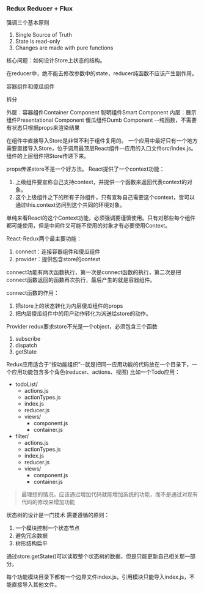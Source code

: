 ### Redux Reducer + Flux

强调三个基本原则

1. Single Source of Truth
2. State is read-only
2. Changes are made with pure functions

核心问题：如何设计Store上状态的结构。

在reducer中，绝不能去修改参数中的state，reducer纯函数不应该产生副作用。

容器组件和傻瓜组件

拆分

外层：容器组件Container Component  聪明组件Smart Component
内层：展示组件Presentational Component  傻瓜组件Dumb Component  --纯函数，不需要有状态只根据props来渲染结果

在组件中直接导入Store是非常不利于组件复用的。
一个应用中最好只有一个地方需要直接导入Store，位于调用最顶层React组件--应用的入口文件src/index.js。
组件的上层组件把Store传递下来。

props传递store不是一个好方法。
React提供了一个context功能：
1. 上级组件要宣称自己支持context，并提供一个函数来返回代表context的对象。
2. 这个上级组件之下的所有子孙组件，只有宣称自己需要这个context，皆可以通过this.context访问到这个共同的环境对象。

单纯来看React的这个Context功能，必须强调要谨慎使用。只有对那些每个组件都可能使用，但是中间件又可能不使用的对象才有必要使用Context。

React-Redux两个最主要功能：
1. connect：连接容器组件和傻瓜组件
2. provider：提供包含store的context

connect功能有两次函数执行，第一次是connect函数的执行，第二次是把connect函数返回的函数再次执行，最后产生的就是容器组件。

connect函数的作用：
1. 把store上的状态转化为内层傻瓜组件的props
2. 把内层傻瓜组件中的用户动作转化为派送给store的动作。

Provider
redux要求store不光是一个object，必须包含三个函数
1. subscribe
2. dispatch
3. getState

Redux应用适合于“按功能组织”--就是把同一应用功能的代码放在一个目录下，一个应用功能包含多个角色(reducer、actions、视图)
比如一个Todo应用：
+ todoList/
	+ actions.js
	+ actionTypes.js
	+ index.js
	+ reducer.js
	+ views/
		+ component.js
		+ container.js
+ filter/
	+ actions.js
	+ actionTypes.js
	+ index.js
	+ reducer.js
	+ views/
		+ component.js
		+ container.js

> 最理想的情况，应该通过增加代码就能增加系统的功能，而不是通过对现有代码的修改来增加功能


状态树的设计是一门技术
需要遵循的原则：

1. 一个模块控制一个状态节点
2. 避免冗余数据
3. 树形结构扁平

通过store.getState()可以读取整个状态树的数据，但是只能更新自己相关那一部分。

每个功能模块目录下都有一个边界文件index.js，引用模块只能导入index.js，不能直接导入其他文件。


